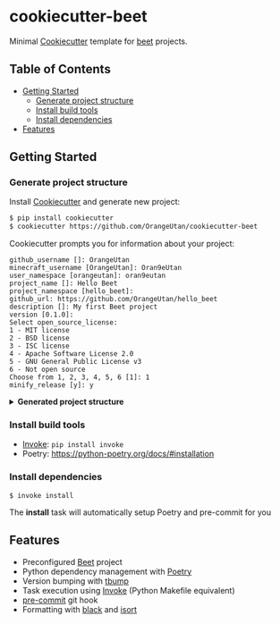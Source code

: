 # cookiecutter-beet

Minimal [Cookiecutter](https://github.com/cookiecutter/cookiecutter) template for [beet](https://github.com/mcbeet/beet) projects.

## Table of Contents
- [Getting Started](#Getting-Started)
    - [Generate project structure](#Generate-project-structure)
    - [Install build tools](#Install-build-tools)
    - [Install dependencies](#Install-dependencies)
- [Features](#Features)

## Getting Started
### Generate project structure
Install [Cookiecutter](https://github.com/cookiecutter/cookiecutter) and generate new project:
```bash
$ pip install cookiecutter
$ cookiecutter https://github.com/OrangeUtan/cookiecutter-beet
```

Cookiecutter prompts you for information about your project:
```
github_username []: OrangeUtan
minecraft_username [OrangeUtan]: Oran9eUtan
user_namespace [orangeutan]: oran9eutan
project_name []: Hello Beet
project_namespace [hello_beet]:
github_url: https://github.com/OrangeUtan/hello_beet
description []: My first Beet project
version [0.1.0]:
Select open_source_license:
1 - MIT license
2 - BSD license
3 - ISC license
4 - Apache Software License 2.0
5 - GNU General Public License v3
6 - Not open source
Choose from 1, 2, 3, 4, 5, 6 [1]: 1
minify_release [y]: y
```

<details>
    <summary><b>Generated project structure</b></summary>

    hello_beet
    ├── datapack
    |   └── data
    |       ├── global
    |       |   └── advancements
    |       |       ├── oran9eutan.json
    |       |       └── root.json
    |       ├── minecraft
    |       |   └── tags
    |       |       └── functions
    |       |           └── load.json
    |       └── oran9eutan
    |           ├── advancements
    |           |   └── hello_beet
    |           |       └── root.json
    |           └── functions
    |               └── hello_beet
    |                   ├── load.mcfunction
    |                   ├── install.mcfunction
    |                   └── uninstall.mcfunction
    |
    ├── resourcepack
    |   ├── assets
    |   |   └── .mcassetsroot
    |   └── pack.png
    ├── beet-release.json
    ├── beet.json
    ├── LINCENSE
    ├── pyproject.toml
    ├── README.md
    ├── tasks.py
    └── tbump.toml
</details>

### Install build tools
- [Invoke](http://www.pyinvoke.org/): `pip install invoke`<br>
- Poetry: https://python-poetry.org/docs/#installation

### Install dependencies
```
$ invoke install
```
The **install** task will automatically setup Poetry and pre-commit for you

## Features
- Preconfigured [Beet](https://github.com/mcbeet/beet) project
- Python dependency management with [Poetry](https://python-poetry.org/)
- Version bumping with [tbump](https://github.com/TankerHQ/tbump)
- Task execution using [Invoke](http://www.pyinvoke.org/) (Python Makefile equivalent)
- [pre-commit](https://pre-commit.com/) git hook
- Formatting with [black](https://github.com/psf/black) and [isort](https://github.com/PyCQA/isort)